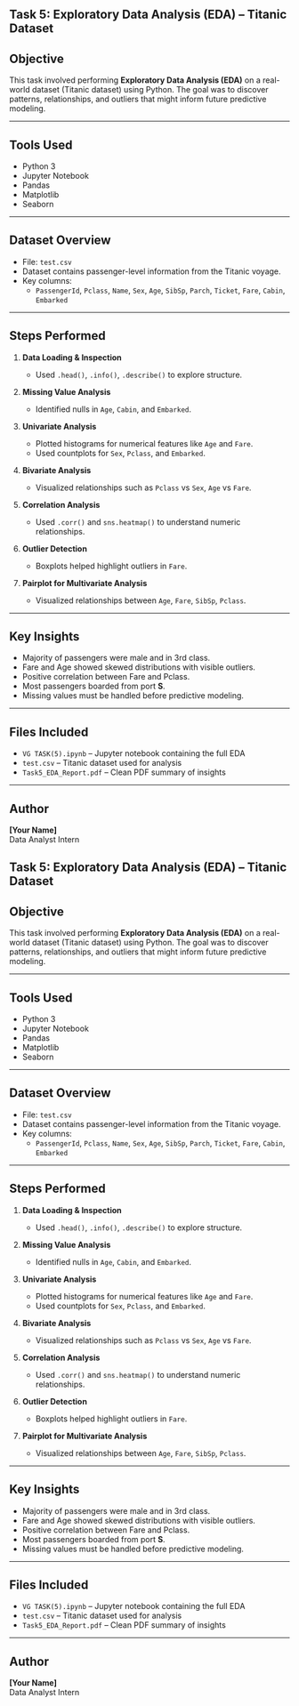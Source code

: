## Task 5: Exploratory Data Analysis (EDA) – Titanic Dataset

## Objective
This task involved performing **Exploratory Data Analysis (EDA)** on a real-world dataset (Titanic dataset) using Python. The goal was to discover patterns, relationships, and outliers that might inform future predictive modeling.

---

## Tools Used
- Python 3
- Jupyter Notebook
- Pandas
- Matplotlib
- Seaborn

---

##  Dataset Overview
- File: `test.csv`
- Dataset contains passenger-level information from the Titanic voyage.
- Key columns:
  - `PassengerId`, `Pclass`, `Name`, `Sex`, `Age`, `SibSp`, `Parch`, `Ticket`, `Fare`, `Cabin`, `Embarked`

---

## Steps Performed

1. **Data Loading & Inspection**
   - Used `.head()`, `.info()`, `.describe()` to explore structure.

2. **Missing Value Analysis**
   - Identified nulls in `Age`, `Cabin`, and `Embarked`.

3. **Univariate Analysis**
   - Plotted histograms for numerical features like `Age` and `Fare`.
   - Used countplots for `Sex`, `Pclass`, and `Embarked`.

4. **Bivariate Analysis**
   - Visualized relationships such as `Pclass` vs `Sex`, `Age` vs `Fare`.

5. **Correlation Analysis**
   - Used `.corr()` and `sns.heatmap()` to understand numeric relationships.

6. **Outlier Detection**
   - Boxplots helped highlight outliers in `Fare`.

7. **Pairplot for Multivariate Analysis**
   - Visualized relationships between `Age`, `Fare`, `SibSp`, `Pclass`.

---

##  Key Insights

- Majority of passengers were male and in 3rd class.
- Fare and Age showed skewed distributions with visible outliers.
- Positive correlation between Fare and Pclass.
- Most passengers boarded from port **S**.
- Missing values must be handled before predictive modeling.

---

## Files Included

- `VG TASK(5).ipynb` – Jupyter notebook containing the full EDA
- `test.csv` – Titanic dataset used for analysis
- `Task5_EDA_Report.pdf` – Clean PDF summary of insights

---

## Author
**[Your Name]**  
Data Analyst Intern  
## Task 5: Exploratory Data Analysis (EDA) – Titanic Dataset

## Objective
This task involved performing **Exploratory Data Analysis (EDA)** on a real-world dataset (Titanic dataset) using Python. The goal was to discover patterns, relationships, and outliers that might inform future predictive modeling.

---

## Tools Used
- Python 3
- Jupyter Notebook
- Pandas
- Matplotlib
- Seaborn

---

##  Dataset Overview
- File: `test.csv`
- Dataset contains passenger-level information from the Titanic voyage.
- Key columns:
  - `PassengerId`, `Pclass`, `Name`, `Sex`, `Age`, `SibSp`, `Parch`, `Ticket`, `Fare`, `Cabin`, `Embarked`

---

## Steps Performed

1. **Data Loading & Inspection**
   - Used `.head()`, `.info()`, `.describe()` to explore structure.

2. **Missing Value Analysis**
   - Identified nulls in `Age`, `Cabin`, and `Embarked`.

3. **Univariate Analysis**
   - Plotted histograms for numerical features like `Age` and `Fare`.
   - Used countplots for `Sex`, `Pclass`, and `Embarked`.

4. **Bivariate Analysis**
   - Visualized relationships such as `Pclass` vs `Sex`, `Age` vs `Fare`.

5. **Correlation Analysis**
   - Used `.corr()` and `sns.heatmap()` to understand numeric relationships.

6. **Outlier Detection**
   - Boxplots helped highlight outliers in `Fare`.

7. **Pairplot for Multivariate Analysis**
   - Visualized relationships between `Age`, `Fare`, `SibSp`, `Pclass`.

---

##  Key Insights

- Majority of passengers were male and in 3rd class.
- Fare and Age showed skewed distributions with visible outliers.
- Positive correlation between Fare and Pclass.
- Most passengers boarded from port **S**.
- Missing values must be handled before predictive modeling.

---

## Files Included

- `VG TASK(5).ipynb` – Jupyter notebook containing the full EDA
- `test.csv` – Titanic dataset used for analysis
- `Task5_EDA_Report.pdf` – Clean PDF summary of insights

---

## Author
**[Your Name]**  
Data Analyst Intern  
